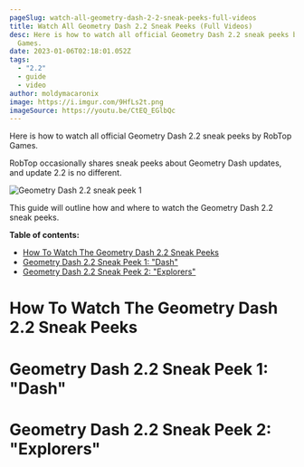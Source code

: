 ```yaml
---
pageSlug: watch-all-geometry-dash-2-2-sneak-peeks-full-videos
title: Watch All Geometry Dash 2.2 Sneak Peeks (Full Videos)
desc: Here is how to watch all official Geometry Dash 2.2 sneak peeks by RobTop
  Games.
date: 2023-01-06T02:18:01.052Z
tags:
  - "2.2"
  - guide
  - video
author: moldymacaronix
image: https://i.imgur.com/9HfLs2t.png
imageSource: https://youtu.be/CtEQ_EGlbQc
---
```

Here is how to watch all official Geometry Dash 2.2 sneak peeks by RobTop Games.

RobTop occasionally shares sneak peeks about Geometry Dash updates, and update 2.2 is no different.

![Geometry Dash 2.2 sneak peek 1](https://i.ytimg.com/vi/ipK7vQ8gEZw/maxresdefault.jpg)

This guide will outline how and where to watch the Geometry Dash 2.2 sneak peeks.

**Table of contents:**

- [How To Watch The Geometry Dash 2.2 Sneak Peeks]()
- [Geometry Dash 2.2 Sneak Peek 1: "Dash"]()
- [Geometry Dash 2.2 Sneak Peek 2: "Explorers"]()

# How To Watch The Geometry Dash 2.2 Sneak Peeks

# Geometry Dash 2.2 Sneak Peek 1: "Dash"

# Geometry Dash 2.2 Sneak Peek 2: "Explorers"
